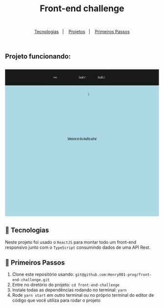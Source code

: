 <h1 align="center">Front-end challenge</h1>

<br>

<p align="center">
  <a href="#rocket-tecnologias">Tecnologias</a>&nbsp;&nbsp;&nbsp;|&nbsp;&nbsp;&nbsp;
  <a href="#-projeto">Projetos</a>&nbsp;&nbsp;&nbsp;|&nbsp;&nbsp;&nbsp;
  <a href="#electric_plug-primeiros-passos">Primeiros Passos</a>
</p>

<br>

<h2>Projeto funcionando:<h2>

<h3>
    <img src="./photos/front.gif" height="480" width="100%">
</h3>

## :rocket: Tecnologias

Neste projeto foi usado o `ReactJS` para montar todo um front-end responsivo junto com o `TypeScript` consumindo dados de uma API Rest.

## :electric_plug: Primeiros Passos

1. Clone este repositório usando: `git@github.com:Henry001-prog/front-end-challenge.git`
2. Entre no diretório do projeto: `cd front-end-challenge`
3. Instale todas as dependências rodando no terminal: `yarn`
6. Rode `yarn start` em outro terminal ou no próprio terminal do editor de código que você utiliza para rodar o projeto